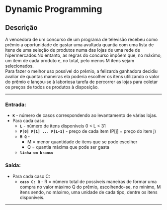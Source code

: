 # Dynamic Programming

## Descrição

A vencedora de um concurso de um programa de televisão recebeu como prêmio a oportunidade de gastar uma avultada quantia com uma lista de itens de uma seleção de produtos numa das lojas de uma rede de hipermercados.No entanto, as regras do concurso impõem que, no máximo, um item de cada produto e, no total, pelo menos M itens sejam selecionados.  
Para fazer o melhor uso possível do prêmio, a felizarda ganhadora decidiu avaliar de quantas maneiras ela poderia escolher os itens utilizando o valor do prêmio e lançou-se à laboriosa tarefa de percorrer as lojas para coletar os preços de todos os produtos à disposição.

---

### Entrada:

- **`K`** - número de casos correspondendo ao levantamento de várias lojas.
- Para cada caso:
    - **`L`** - número de itens disponíveis 0 < L < 31
    - **`P[0] P[1] ... P[L-1]`** - preço de cada item (P[j] = preço do item j)
    - **`M Q`** - 
        - M = menor quantidade de itens que se pode escolher
        - Q = quantia máxima que pode ser gasta
    - **`linha em branco`**

### Saída:

- Para cada caso C:
    - **`caso C: R`** - R = número total de possíveis maneiras de formar uma compra no valor máximo Q do prêmio, escolhendo-se, no mínimo, M itens sendo, no máximo, uma unidade de cada tipo, dentre os itens disponíveis.

---